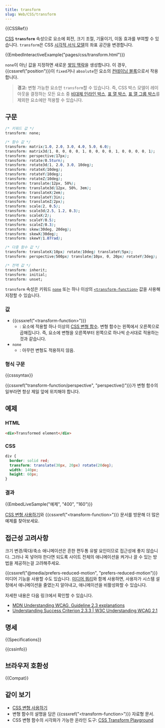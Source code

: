 ```yaml
---
title: transform
slug: Web/CSS/transform
---
```


{{CSSRef}}

[CSS](/ko/docs/Web/CSS) **`transform`** 속성으로 요소에 회전, 크기 조절, 기울이기, 이동 효과를 부여할 수 있습니다. `transform`은 CSS [시각적 서식 모델](/ko/docs/Web/Guide/CSS/Visual_formatting_model)의 좌표 공간을 변경합니다.

{{EmbedInteractiveExample("pages/css/transform.html")}}

`none`이 아닌 값을 지정하면 새로운 [쌓임 맥락](/ko/docs/Web/CSS/Understanding_z-index/The_stacking_context)을 생성합니다. 이 경우, {{cssxref("position")}}이 `fixed`거나 `absolute`인 요소의 [컨테이닝 블록](/ko/docs/Web/CSS/All_About_The_Containing_Block)으로서 작용합니다.

> **경고:** 변형 가능한 요소만 `transform`할 수 있습니다. 즉, CSS 박스 모델이 레이아웃을 결정하는 모든 요소 중 [비대체 인라인 박스](/ko/docs/Web/CSS/Visual_formatting_model#Inline-level_elements_and_inline_boxes), [표 열 박스](/ko/docs/Web/HTML/Element/col), [표 열 그룹 박스](/ko/docs/Web/HTML/Element/colgroup)를 제외한 요소에만 적용할 수 있습니다.

## 구문

```css
/* 키워드 값 */
transform: none;

/* 함수 값 */
transform: matrix(1.0, 2.0, 3.0, 4.0, 5.0, 6.0);
transform: matrix3d(1, 0, 0, 0, 0, 1, 0, 0, 0, 0, 1, 0, 0, 0, 0, 1);
transform: perspective(17px);
transform: rotate(0.5turn);
transform: rotate3d(1, 2.0, 3.0, 10deg);
transform: rotateX(10deg);
transform: rotateY(10deg);
transform: rotateZ(10deg);
transform: translate(12px, 50%);
transform: translate3d(12px, 50%, 3em);
transform: translateX(2em);
transform: translateY(3in);
transform: translateZ(2px);
transform: scale(2, 0.5);
transform: scale3d(2.5, 1.2, 0.3);
transform: scaleX(2);
transform: scaleY(0.5);
transform: scaleZ(0.3);
transform: skew(30deg, 20deg);
transform: skewX(30deg);
transform: skewY(1.07rad);

/* 다중 함수 값 */
transform: translateX(10px) rotate(10deg) translateY(5px);
transform: perspective(500px) translate(10px, 0, 20px) rotateY(3deg);

/* 전역 값 */
transform: inherit;
transform: initial;
transform: unset;
```

`transform` 속성은 키워드 [`none`](#none) 또는 하나 이상의 [`<transform-function>`](#transform-function) 값을 사용해 지정할 수 있습니다.

### 값

- {{cssxref("&lt;transform-function&gt;")}}
  - : 요소에 적용할 하나 이상의 [CSS 변형 함수](/ko/docs/Web/CSS/transform-function). 변형 함수는 왼쪽에서 오른쪽으로 곱해집니다. 즉, 요소에 변형을 오른쪽부터 왼쪽으로 하나씩 순서대로 적용하는 것과 같습니다.
- `none`
  - : 아무런 변형도 적용하지 않음.

### 형식 구문

{{csssyntax}}

{{cssxref("transform-function/perspective", "perspective()")}}가 변형 함수의 일부라면 항상 제일 앞에 위치해야 합니다.

## 예제

### HTML

```html
<div>Transformed element</div>
```

### CSS

```css
div {
  border: solid red;
  transform: translate(30px, 20px) rotate(20deg);
  width: 140px;
  height: 60px;
}
```

### 결과

{{EmbedLiveSample("예제", "400", "160")}}

[CSS 변형 사용하기](/ko/docs/Web/CSS/CSS_Transforms/Using_CSS_transforms)와 {{cssxref("&lt;transform-function&gt;")}} 문서를 방문해 더 많은 예제를 찾아보세요.

## 접근성 고려사항

크기 변경/확대/축소 애니메이션은 흔한 편두통 유발 요인이므로 접근성에 좋지 않습니다. 그러나 꼭 넣어야 한다면 되도록 사이트 전체의 애니메이션을 켜거나 끌 수 있는 방법을 제공하는걸 고려해주세요.

{{cssxref("@media/prefers-reduced-motion", "prefers-reduced-motion")}} 미디어 기능을 사용할 수도 있습니다. [미디어 쿼리](/ko/docs/Web/CSS/Media_Queries)와 함께 사용하면, 사용자가 시스템 설정에서 애니메이션을 줄였는지 알아내고, 애니메이션을 비활성화할 수 있습니다.

자세한 내용은 다음 링크에서 확인할 수 있습니다.

- [MDN Understanding WCAG, Guideline 2.3 explanations](/ko/docs/Web/Accessibility/Understanding_WCAG/Operable#Guideline_2.3_%E2%80%94_Seizures_and_Physical_Reactions_Do_not_design_content_in_a_way_that_is_known_to_cause_seizures_or_physical_reactions)
- [Understanding Success Criterion 2.3.3 | W3C Understanding WCAG 2.1](https://www.w3.org/WAI/WCAG21/Understanding/animation-from-interactions)

## 명세

{{Specifications}}

{{cssinfo}}

## 브라우저 호환성

{{Compat}}

## 같이 보기

- [CSS 변형 사용하기](/ko/docs/Web/CSS/CSS_Transforms/Using_CSS_transforms)
- 변형 함수의 설명을 담은 {{cssxref("&lt;transform-function&gt;")}} 자료형 문서.
- CSS 변형 함수의 시각화가 가능한 온라인 도구: [CSS Transform Playground](https://css-transform.moro.es/)
